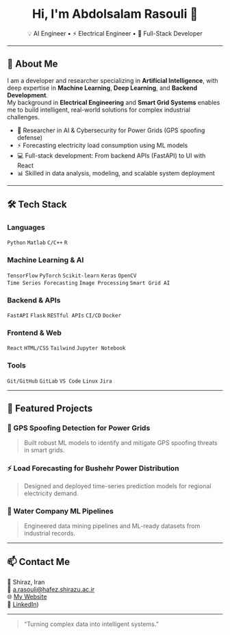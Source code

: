 <h1 align="center">Hi, I'm Abdolsalam Rasouli 👋</h1>

<p align="center">
  💡 AI Engineer • ⚡ Electrical Engineer • 🔧 Full-Stack Developer
</p>

---

## 🚀 About Me

I am a developer and researcher specializing in **Artificial Intelligence**, with deep expertise in **Machine Learning**, **Deep Learning**, and **Backend Development**.  
My background in **Electrical Engineering** and **Smart Grid Systems** enables me to build intelligent, real-world solutions for complex industrial challenges.

- 🔬 Researcher in AI & Cybersecurity for Power Grids (GPS spoofing defense)
- ⚡ Forecasting electricity load consumption using ML models
- 💻 Full-stack development: From backend APIs (FastAPI) to UI with React
- 📊 Skilled in data analysis, modeling, and scalable system deployment

---

## 🛠️ Tech Stack

### Languages
`Python` `Matlab` `C/C++` `R`

### Machine Learning & AI
`TensorFlow` `PyTorch` `Scikit-learn` `Keras` `OpenCV`  
`Time Series Forecasting` `Image Processing` `Smart Grid AI`

### Backend & APIs
`FastAPI` `Flask` `RESTful APIs` `CI/CD` `Docker`

### Frontend & Web
`React` `HTML/CSS` `Tailwind` `Jupyter Notebook`

### Tools
`Git/GitHub` `GitLab` `VS Code` `Linux` `Jira`

---

## 📂 Featured Projects

### 🔐 GPS Spoofing Detection for Power Grids  
> Built robust ML models to identify and mitigate GPS spoofing threats in smart grids.

### ⚡ Load Forecasting for Bushehr Power Distribution  
> Designed and deployed time-series prediction models for regional electricity demand.

### 🌊 Water Company ML Pipelines  
> Engineered data mining pipelines and ML-ready datasets from industrial records.

---

## 📫 Contact Me

📍 Shiraz, Iran  
📧 [a.rasouli@hafez.shirazu.ac.ir](mailto:a.rasouli@hafez.shirazu.ac.ir)  
🌐 [My Website](https://www.my-web-site.com)  
🔗 [LinkedIn](https://www.linkedin.com/in/abdolsalam-rasouli-b9217619b/))

---

> “Turning complex data into intelligent systems.”

